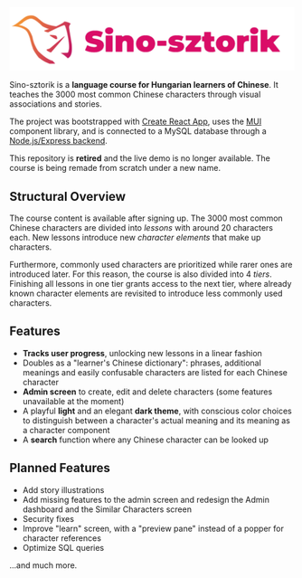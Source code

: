 <img src='./src/assets/logo-readme.png' alt='Logo' />

Sino-sztorik is a **language course for Hungarian learners of Chinese**. It teaches the 3000 most common Chinese characters through visual associations and stories.

The project was bootstrapped with [Create React App](https://github.com/facebook/create-react-app), uses the [MUI](https://mui.com) component library, and is connected to a MySQL database through a [Node.js/Express backend](https://github.com/x22tri/sino-sztorik-backend).

This repository is **retired** and the live demo is no longer available. The course is being remade from scratch under a new name.

## Structural Overview

The course content is available after signing up. The 3000 most common Chinese characters are divided into _lessons_ with around 20 characters each. New lessons introduce new _character elements_ that make up characters.

Furthermore, commonly used characters are prioritized while rarer ones are introduced later. For this reason, the course is also divided into 4 _tiers_. Finishing all lessons in one tier grants access to the next tier, where already known character elements are revisited to introduce less commonly used characters.

## Features

- **Tracks user progress**, unlocking new lessons in a linear fashion
- Doubles as a "learner's Chinese dictionary": phrases, additional meanings and easily confusable characters are listed for each Chinese character
- **Admin screen** to create, edit and delete characters (some features unavailable at the moment)
- A playful **light** and an elegant **dark theme**, with conscious color choices to distinguish between a character's actual meaning and its meaning as a character component
- A **search** function where any Chinese character can be looked up

## Planned Features

- Add story illustrations
- Add missing features to the admin screen and redesign the Admin dashboard and the Similar Characters screen
- Security fixes
- Improve "learn" screen, with a "preview pane" instead of a popper for character references
- Optimize SQL queries

...and much more.
